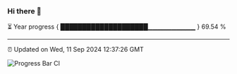 ### Hi there 👋

⏳ Year progress { ████████████████████▁▁▁▁▁▁▁▁▁▁ } 69.54 %

---

⏰ Updated on Wed, 11 Sep 2024 12:37:26 GMT

![Progress Bar CI](https://github.com/liununu/liununu/workflows/Progress%20Bar%20CI/badge.svg)
